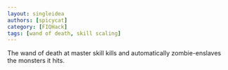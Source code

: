 ```yaml
---
layout: singleidea
authors: [spicycat]
category: [FIQHack]
tags: [wand of death, skill scaling]
---
```

The wand of death at master skill kills and automatically zombie-enslaves the monsters it hits.

